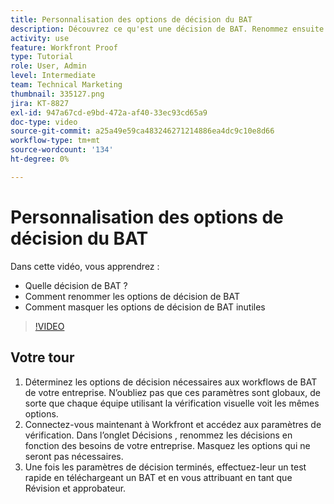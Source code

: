 ```yaml
---
title: Personnalisation des options de décision du BAT
description: Découvrez ce qu'est une décision de BAT. Renommez ensuite les options de décision du BAT et masquez les options inutiles dans les configurations du système de vérification.
activity: use
feature: Workfront Proof
type: Tutorial
role: User, Admin
level: Intermediate
team: Technical Marketing
thumbnail: 335127.png
jira: KT-8827
exl-id: 947a67cd-e9bd-472a-af40-33ec93cd65a9
doc-type: video
source-git-commit: a25a49e59ca483246271214886ea4dc9c10e8d66
workflow-type: tm+mt
source-wordcount: '134'
ht-degree: 0%

---
```


# Personnalisation des options de décision du BAT

Dans cette vidéo, vous apprendrez :

* Quelle décision de BAT ?
* Comment renommer les options de décision de BAT
* Comment masquer les options de décision de BAT inutiles

>[!VIDEO](https://video.tv.adobe.com/v/335127/?quality=12&learn=on)

## Votre tour

1. Déterminez les options de décision nécessaires aux workflows de BAT de votre entreprise. N’oubliez pas que ces paramètres sont globaux, de sorte que chaque équipe utilisant la vérification visuelle voit les mêmes options.
1. Connectez-vous maintenant à Workfront et accédez aux paramètres de vérification. Dans l’onglet Décisions , renommez les décisions en fonction des besoins de votre entreprise. Masquez les options qui ne seront pas nécessaires.
1. Une fois les paramètres de décision terminés, effectuez-leur un test rapide en téléchargeant un BAT et en vous attribuant en tant que Révision et approbateur.


<!--
Lean More URLs
-->
